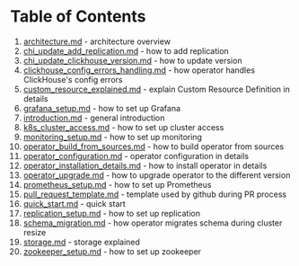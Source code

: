 # Table of Contents
1. [architecture.md](./architecture.md) - architecture overview
1. [chi_update_add_replication.md](./chi_update_add_replication.md) - how to add replication
1. [chi_update_clickhouse_version.md](./chi_update_clickhouse_version.md) - how to update version
1. [clickhouse_config_errors_handling.md](./clickhouse_config_errors_handling.md) - how operator handles ClickHouse's config errors
1. [custom_resource_explained.md](./custom_resource_explained.md) - explain Custom Resource Definition in details
1. [grafana_setup.md](./grafana_setup.md) - how to set up Grafana
1. [introduction.md](./introduction.md) - general introduction
1. [k8s_cluster_access.md](./k8s_cluster_access.md) - how to set up cluster access
1. [monitoring_setup.md](./monitoring_setup.md) - how to set up monitoring
1. [operator_build_from_sources.md](./operator_build_from_sources.md) - how to build operator from sources
1. [operator_configuration.md](./operator_configuration.md) - operator configuration in details
1. [operator_installation_details.md](./operator_installation_details.md) - how to install operator in details
1. [operator_upgrade.md](./operator_upgrade.md) - how to upgrade operator to the different version
1. [prometheus_setup.md](./prometheus_setup.md) - how to set up Prometheus
1. [pull_request_template.md](./pull_request_template.md) - template used by github during PR process
1. [quick_start.md](./quick_start.md) - quick start
1. [replication_setup.md](./replication_setup.md) - how to set up replication
1. [schema_migration.md](./schema_migration.md) - how operator migrates schema during cluster resize
1. [storage.md](./storage.md) - storage explained
1. [zookeeper_setup.md](./zookeeper_setup.md) - how to set up zookeeper
